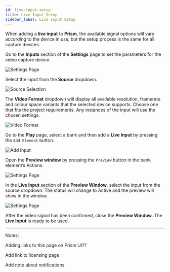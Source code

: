 ```yaml
---
id: live-input-setup
title: Live Input Setup
sidebar_label: Live Input Setup
---
```


When adding a **live input** to **Prism**, the available signal options will vary according to the device in use, but the setup process is the same for all capture devices. 

Go to the **Inputs** section of the **Settings** page to set the parameters for the video capture device. 

![Settings Page](/prism-images/quick-start/live-input-setup/settings-tab.png)

Select the input from the **Source** dropdown. 

![Source Selection](/prism-images/quick-start/live-input-setup/source-selection.png)

The **Video Format** dropdown will display all available resolution, framerate and colour space variants that the selected device supports. Choose one that fits the project requirements. Any instances of the input will use the chosen settings. 

![Video Format](/prism-images/quick-start/live-input-setup/video-format.png)

Go to the **Play** page, select a bank and then add a **Live Input** by pressing the `Add Element` button. 

![Add Input](/prism-images/quick-start/live-input-setup/add-input.png)

Open the **Preview window** by pressing the `Preview` button in the bank element’s Actions. 

![Settings Page](/prism-images/quick-start/live-input-setup/preview-button.png)

In the **Live Input** section of the **Preview Window**, select the input from the source dropdown. The status will change to Active and the preview will show in the window. 

![Settings Page](/prism-images/quick-start/live-input-setup/select-live-input.png)

After the video signal has been confirmed, close the **Preview Window**. The **Live Input** is ready to be used. 
 
------ 

Notes: 

Adding links to this page on Prism UI?? 

Add link to licensing page 

Add note about notifications 